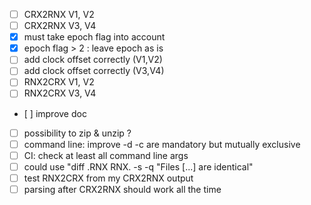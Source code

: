 * [ ] CRX2RNX V1, V2
* [ ] CRX2RNX V3, V4
* [x] must take epoch flag into account
* [x] epoch flag > 2 : leave epoch as is
* [ ] add clock offset correctly (V1,V2)
* [ ] add clock offset correctly (V3,V4)
* [ ] RNX2CRX V1, V2
* [ ] RNX2CRX V3, V4
* [ ] improve doc
* [ ] possibility to zip & unzip ?
* [ ] command line: improve -d -c are mandatory but mutually exclusive
* [ ] CI: check at least all command line args
* [ ] could use "diff .RNX RNX. -s -q "Files [...] are identical"
* [ ] test RNX2CRX from my CRX2RNX output 
* [ ] parsing after CRX2RNX should work all the time

